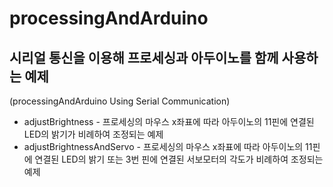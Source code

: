 # processingAndArduino

## 시리얼 통신을 이용해 프로세싱과 아두이노를 함께 사용하는 예제
(processingAndArduino Using Serial Communication)  
- adjustBrightness - 프로세싱의 마우스 x좌표에 따라 아두이노의 11핀에 연결된 LED의 밝기가 비례하여 조정되는 예제   
- adjustBrightnessAndServo - 프로세싱의 마우스 x좌표에 따라 아두이노의 11핀에 연결된 LED의 밝기 또는 3번 핀에 연결된 서보모터의 각도가 비례하여 조정되는 예제  
